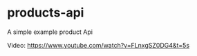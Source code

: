 # products-api
A simple example product Api

Video: https://www.youtube.com/watch?v=FLnxgSZ0DG4&t=5s
